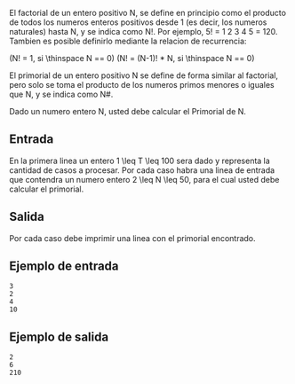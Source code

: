 El factorial de un entero positivo N, se define en principio como el producto de todos los numeros enteros positivos desde 1 (es decir, los numeros naturales) hasta N, y se indica como N!. Por ejemplo, 5! = 1  2  3  4  5 = 120. Tambien es posible definirlo mediante la relacion de
recurrencia:



\(N! = 1, si \thinspace N == 0\)
\(N! = (N-1)! * N, si \thinspace N == 0\)



El primorial de un entero positivo N se define de forma similar al factorial, pero solo se toma el producto de los numeros primos menores o iguales que N, y se indica como N#.



Dado un numero entero N, usted debe calcular el Primorial de N.



## Entrada



En la primera linea un entero 1 \leq T \leq 100 sera dado y representa la cantidad de casos a procesar. Por cada caso habra una linea de entrada que contendra un numero entero 2 \leq N \leq 50, para el cual usted debe calcular el primorial.



## Salida



Por cada caso debe imprimir una linea con el primorial encontrado.



## Ejemplo de entrada



```
3
2
4
10
```


## Ejemplo de salida



```
2
6
210
```


